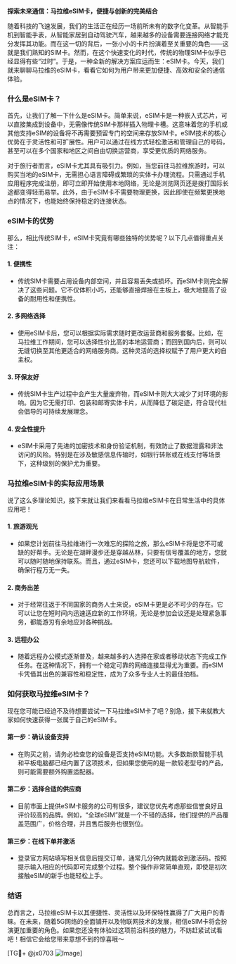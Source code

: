 **探索未来通信：马拉维eSIM卡，便捷与创新的完美结合**

随着科技的飞速发展，我们的生活正在经历一场前所未有的数字化变革。从智能手机到智能手表，从智能家居到自动驾驶汽车，越来越多的设备需要连接网络才能充分发挥其功能。而在这一切的背后，一张小小的卡片扮演着至关重要的角色——这就是我们熟知的SIM卡。然而，在这个快速变化的时代，传统的物理SIM卡似乎已经显得有些“过时”。于是，一种全新的解决方案应运而生：eSIM卡。今天，我们就来聊聊马拉维的eSIM卡，看看它如何为用户带来更加便捷、高效和安全的通信体验。

### 什么是eSIM卡？

首先，让我们了解一下什么是eSIM卡。简单来说，eSIM卡是一种嵌入式芯片，可以直接集成到设备中，无需像传统SIM卡那样插入物理卡槽。这意味着您的手机或其他支持eSIM的设备将不再需要预留专门的空间来存放SIM卡。eSIM技术的核心优势在于灵活性和可扩展性。用户可以通过在线方式轻松激活和管理自己的号码，甚至可以在多个国家和地区之间自由切换运营商，享受更优质的网络服务。

对于旅行者而言，eSIM卡尤其具有吸引力。例如，当您前往马拉维旅游时，可以购买当地的eSIM卡，无需担心语言障碍或繁琐的实体卡办理流程。只需通过手机应用程序完成注册，即可立即开始使用本地网络，无论是浏览网页还是拨打国际长途都变得轻而易举。此外，由于eSIM卡不需要物理更换，因此即使在频繁更换地点的情况下，也能始终保持稳定的连接状态。

### eSIM卡的优势

那么，相比传统SIM卡，eSIM卡究竟有哪些独特的优势呢？以下几点值得重点关注：

#### 1. **便携性**
   - 传统SIM卡需要占用设备内部空间，并且容易丢失或损坏。而eSIM卡则完全解决了这些问题。它不仅体积小巧，还能够直接焊接在主板上，极大地提高了设备的耐用性和便携性。
   
#### 2. **多网络选择**
   - 使用eSIM卡后，您可以根据实际需求随时更改运营商和服务套餐。比如，在马拉维工作期间，您可以选择性价比高的本地运营商；而回到国内后，则可以无缝切换至其他更适合的网络服务商。这种灵活的选择权赋予了用户更大的自主权。

#### 3. **环保友好**
   - 传统SIM卡生产过程中会产生大量废弃物，而eSIM卡则大大减少了对环境的影响。因为它无需打印、包装和邮寄实体卡片，从而降低了碳足迹，符合现代社会倡导的可持续发展理念。

#### 4. **安全性提升**
   - eSIM卡采用了先进的加密技术和身份验证机制，有效防止了数据泄露和非法访问的风险。特别是在涉及敏感信息传输时，如银行转账或在线支付等场景下，这种级别的保护尤为重要。

### 马拉维eSIM卡的实际应用场景

说了这么多理论知识，接下来就让我们来看看马拉维eSIM卡在日常生活中的具体应用吧！

#### 1. **旅游观光**
   - 如果您计划前往马拉维进行一次难忘的探险之旅，那么eSIM卡将是您不可或缺的好帮手。无论是在湖畔漫步还是穿越丛林，只要有信号覆盖的地方，您就可以随时随地保持联系。而且，通过eSIM卡，您还可以下载地图导航软件，确保行程万无一失。

#### 2. **商务出差**
   - 对于经常往返于不同国家的商务人士来说，eSIM卡更是必不可少的存在。它可以让您在短时间内迅速适应新的工作环境，无论是参加会议还是处理紧急事务，都能游刃有余地应对各种挑战。

#### 3. **远程办公**
   - 随着远程办公模式逐渐普及，越来越多的人选择在家或者移动状态下完成工作任务。在这种情况下，拥有一个稳定可靠的网络连接显得尤为重要。而eSIM卡凭借其出色的兼容性和稳定性，成为了众多专业人士的最佳拍档。

### 如何获取马拉维eSIM卡？

现在您可能已经迫不及待想要尝试一下马拉维eSIM卡了吧？别急，接下来就教大家如何快速获得一张属于自己的eSIM卡。

#### 第一步：确认设备支持
   - 在购买之前，请务必检查您的设备是否支持eSIM功能。大多数新款智能手机和平板电脑都已经内置了这项技术，但如果您使用的是一款较老型号的产品，则可能需要额外购置适配器。

#### 第二步：选择合适的供应商
   - 目前市面上提供eSIM卡服务的公司有很多，建议您优先考虑那些信誉良好且评价较高的品牌。例如，“全球eSIM”就是一个不错的选择，他们提供的产品覆盖范围广，价格合理，并且售后服务也很到位。

#### 第三步：在线下单并激活
   - 登录官方网站填写相关信息后提交订单，通常几分钟内就能收到激活码。按照提示输入相应的代码即可完成整个过程。整个操作非常简单直观，即使是初次接触eSIM的新手也能轻松上手。

### 结语

总而言之，马拉维eSIM卡以其便捷性、灵活性以及环保特性赢得了广大用户的青睐。在未来，随着5G网络的全面铺开以及物联网技术的发展，相信eSIM卡将会扮演更加重要的角色。如果您还没有体验过这项前沿科技的魅力，不妨赶紧试试看吧！相信它会给您带来意想不到的惊喜哦～ 

[TG💪+ @jx0703 ![Image](https://github.com/user-attachments/assets/dbca1d08-cadb-493c-b0ec-ad6f7a83f270)]